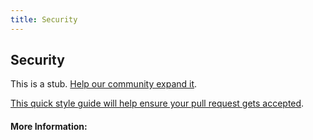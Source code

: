 ```yaml
---
title: Security
---
```


## Security

This is a stub. [Help our community expand it](https://github.com/freeCodeCamp/guide-articles/tree/master/articles/Security/index.md).

[This quick style guide will help ensure your pull request gets accepted](https://github.com/freeCodeCamp/guide-articles/blob/master/README.md).

<!-- The article goes here, in GitHub-flavored Markdown. Feel free to add YouTube videos, images, and CodePen/JSBin embeds  -->

#### More Information:
<!-- Please add any articles you think might be helpful to read before writing the article -->


